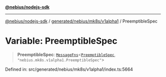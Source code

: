 [**@nebius/nodejs-sdk**](../../../../../README.md)

***

[@nebius/nodejs-sdk](../../../../../README.md) / [generated/nebius/mk8s/v1alpha1](../README.md) / PreemptibleSpec

# Variable: PreemptibleSpec

> **PreemptibleSpec**: [`MessageFns`](../../../../../runtime/protos/core/interfaces/MessageFns.md)\<[`PreemptibleSpec`](../interfaces/PreemptibleSpec.md), `"nebius.mk8s.v1alpha1.PreemptibleSpec"`\>

Defined in: src/generated/nebius/mk8s/v1alpha1/index.ts:5664
